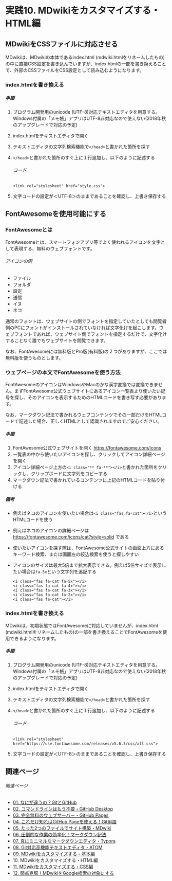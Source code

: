 # 実践10. MDwikiをカスタマイズする・HTML編


## MDwikiをCSSファイルに対応させる

MDwikiは、MDwikiの本体であるindex.html (mdwiki.htmlをリネームしたもの)の中に直接CSS設定を書き込んでいますが、index.htmlの一部を書き換えることで、外部のCSSファイルをCSS設定として読み込むようになります。

### index.htmlを書き換える

##### 手順

1. プログラム開発用のunicode (UTF-8)対応テキストエディタを用意する。Windows付属の「メモ帳」アプリはUTF-8非対応なので使えない(2018年秋のアップグレードで対応の予定)

1. index.htmlをテキストエディタで開く

1. テキストエディタの文字列検索機能で`</head>`と書かれた箇所を探す

1. `</head>`と書かれた箇所のすぐ上に１行追加し、以下のように記述する

   ###### コード

   ```
   <link rel="stylesheet" href="style.css">
   ```

1. 文字コードの設定が＜UTF-8＞のままであることを確認し、上書き保存する

## FontAwesomeを使用可能にする

### FontAwesomeとは

FontAwesomeとは、スマートフォンアプリ等でよく使われるアイコンを文字として表現する、無料のウェブフォントです。

###### アイコンの例

* <i class="far fa-file fa-fw"></i>ファイル
* <i class="far fa-folder-open fa-fw"></i>フォルダ
* <i class="fas fa-cog fa-fw"></i>設定
* <i class="fas fa-paper-plane fa-fw"></i>送信
* <i class="fas fa-dog fa-fw"></i>イヌ
* <i class="fas fa-cat fa-fw"></i>ネコ

通常のフォントは、ウェブサイトの側でフォントを指定していたとしても閲覧者側のPCにフォントがインストールされていなければ文字化けを起こします。ウェブフォントであれば、ウェブサイト側でフォントを指定するだけで、文字化けすることなく誰でもウェブサイトを閲覧できます。

なお、FontAwesomeには無料版とPro版(有料版)の２つがありますが、ここでは無料版を使うものとします。

### ウェブページの本文でFontAwesomeを使う方法

FontAwesomeのアイコンはWindowsやMacのかな漢字変換では変換できません。まずFontAwesome公式ウェブサイトにあるアイコン一覧表より使いたい記号を探し、そのアイコンを表示するためのHTMLコードを書き写す必要があります。

なお、マークダウン記法で書かれるウェブコンテンツでその一部だけをHTMLコードで記述した場合、正しくHTMLとして認識されますのでご安心ください。

##### 手順

1. FontAwesome公式ウェブサイトを開く https://fontawesome.com/icons
1. 一覧表の中から使いたいアイコンを探し、クリックしてアイコン詳細ページを開く
1. アイコン詳細ページ上方の`<i class="** fa-**"></i>`と書かれた箇所をクリックし、クリップボードに文字列をコピーする
1. マークダウン記法で書かれているコンテンツに上記のHTMLコードを貼り付ける

##### 備考

* 例えばネコのアイコンを使いたい場合は`<i class="fas fa-cat"></i>`というHTMLコードを使う

* 例えばネコのアイコンの詳細ページは https://fontawesome.com/icons/cat?style=solid である

* 使いたいアイコンを探す際は、FontAwesome公式サイトの画面上方にあるキーワード検索、または画面左の絞込検索を使うと探しやすい

* アイコンのサイズは最大5倍まで拡大表示できる。例えば5倍サイズで表示したい場合は`fa-5x`という文字列を追記する

  ```
  <i class="fas fa-cat fa-5x"></i>
  <i class="fas fa-cat fa-4x"></i>
  <i class="fas fa-cat fa-3x"></i>
  <i class="fas fa-cat fa-2x"></i>
  <i class="fas fa-cat"></i>
  ```

  > <i class="fas fa-cat fa-5x"></i><i class="fas fa-cat fa-4x"></i><i class="fas fa-cat fa-3x"></i><i class="fas fa-cat fa-2x"></i><i class="fas fa-cat fa-1x"></i>

### index.htmlを書き換える

MDwikiは、初期状態ではFontAwesomeに対応していませんが、index.html (mdwiki.htmlをリネームしたもの)の一部を書き換えることでFontAwesomeを使用できるようになります。

##### 手順

1. プログラム開発用のunicode (UTF-8)対応テキストエディタを用意する。Windows付属の「メモ帳」アプリはUTF-8非対応なので使えない(2018年秋のアップグレードで対応の予定)

1. index.htmlをテキストエディタで開く

1. テキストエディタの文字列検索機能で`</head>`と書かれた箇所を探す

1. `</head>`と書かれた箇所のすぐ上に１行追加し、以下のように記述する

   ###### コード

   ```
   <link rel="stylesheet" href="https://use.fontawesome.com/releases/v5.6.3/css/all.css">
   ```

1. 文字コードの設定が＜UTF-8＞のままであることを確認し、上書き保存する

## 関連ページ

###### 関連ページ

* [01. なにが違うの？GitとGitHub](practice01.md)
* [02. コマンドラインはもう不要・GitHub Desktop](practice02.md)
* [03. 完全無料のウェブサーバー・GitHub Pages](practice03.md)
* [04. これだけ知ればGitHub Pageを使える！Git用語](practice04.md)
* [05. たった2つのファイルでサイト構築・MDwiki](practice05.md)
* [06. 圧倒的な作業の効率化！マークダウン記法](practice06.md)
* [07. 真にミニマルなマークダウンエディタ・Typora](practice07.md)
* [08. Git対応高機能テキストエディタ・ATOM](practice08.md)
* [09. MDwikiをカスタマイズする・基本編](practice09.md)
* <i class="far fa-hand-point-right fa-fw"></i>10. MDwikiをカスタマイズする・HTML編
* [11. MDwikiをカスタマイズする・CSS編](practice11.md)
* [12. 弱点克服！MDwikiをGoogle検索の対象にする](practice12.md)